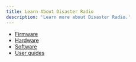 ```yaml
---
title: Learn About Disaster Radio
description: 'Learn more about Disaster Radio.'
---
```

- [Firmware](/learn/firmware)
- [Hardware](/learn/hardware)
- [Software](/learn/software)
- [User guides](/learn/user-guides)
